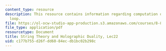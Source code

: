 ```yaml
---
content_type: resource
description: This resource contains information regarding computation of the Wilson
  loop.
file: https://ol-ocw-studio-app-production.s3.amazonaws.com/courses/8-821-string-theory-and-holographic-duality-fall-2014/c177b755d26fdd6084ecdb1bc02b298c_MIT8_821S15_Lec22.pdf
file_type: application/pdf
resourcetype: Document
title: String Theory and Holographic Duality, Lec22
uid: c177b755-d26f-dd60-84ec-db1bc02b298c
---
```

